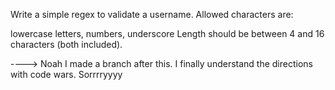 Write a simple regex to validate a username. Allowed characters are:

lowercase letters,
numbers,
underscore
Length should be between 4 and 16 characters (both included).






----> Noah I made a branch after this. I finally understand the directions with code wars. Sorrrryyyy